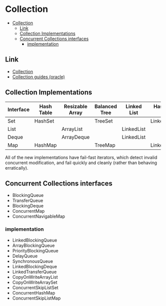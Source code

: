 # Collection

- [Collection](#Collection)
  - [Link](#Link)
  - [Collection Implementations](#Collection-Implementations)
  - [Concurrent Collections interfaces](#Concurrent-Collections-interfaces)
    - [implementation](#implementation)

## Link

- [Collection](https://liujiacai.net/blog/2015/09/01/java-collection-overview/#disqus_thread)
- [Collection guides (oracle)](https://docs.oracle.com/javase/8/docs/technotes/guides/collections/index.html)

## Collection Implementations

| Interface | Hash Table | Resizable Array | Balanced Tree | Linked List | Hash Table + Linked |
| --------- | ---------- | --------------- | ------------- | ----------- | ------------------- |
| Set       | HashSet    |                 | TreeSet       |             | LinkedHashSet       |
| List      |            | ArrayList       |               | LinkedList  |
| Deque     |            | ArrayDeque      |               | LinkedList  |
| Map       | HashMap    |                 | TreeMap       |             | LinkedHashMap       |

All of the new implementations have fail-fast iterators, which detect invalid concurrent modification, and fail quickly and cleanly (rather than behaving erratically).

## Concurrent Collections interfaces

- BlockingQueue
- TransferQueue
- BlockingDeque
- ConcurrentMap
- ConcurrentNavigableMap

### implementation

- LinkedBlockingQueue
- ArrayBlockingQueue
- PriorityBlockingQueue
- DelayQueue
- SynchronousQueue
- LinkedBlockingDeque
- LinkedTransferQueue
- CopyOnWriteArrayList
- CopyOnWriteArraySet
- ConcurrentSkipListSet
- ConcurrentHashMap
- ConcurrentSkipListMap
